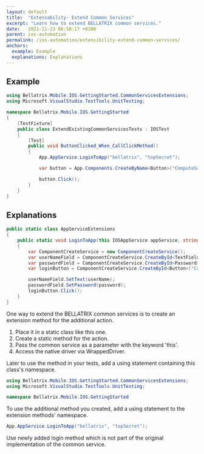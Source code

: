 ```yaml
---
layout: default
title:  "Extensability- Extend Common Services"
excerpt: "Learn how to extend BELLATRIX common services."
date:   2021-11-23 06:50:17 +0200
parent: ios-automation
permalink: /ios-automation/extensibility-extend-common-services/
anchors:
  example: Example
  explanations: Explanations
---
```

Example
-------
```csharp
using Bellatrix.Mobile.IOS.GettingStarted.CommonServicesExtensions;
using Microsoft.VisualStudio.TestTools.UnitTesting;

namespace Bellatrix.Mobile.IOS.GettingStarted
{
    [TestFixture]
    public class ExtendExistingCommonServicesTests : IOSTest
    {
        [Test]
        public void ButtonClicked_When_CallClickMethod()
        {
            App.AppService.LoginToApp("bellatrix", "topSecret");

            var button = App.Components.CreateByName<Button>("ComputeSumButton");

            button.Click();
        }
    }
}
```

Explanations
------------
```csharp
public static class AppServiceExtensions
{
    public static void LoginToApp(this IOSAppService appService, string userName, string password)
    {
        var ComponentCreateService = new ComponentCreateService();
        var userNameField = ComponentCreateService.CreateById<TextField>("IntegerA");
        var passwordField = ComponentCreateService.CreateById<Password>("IntegerB");
        var loginButton = ComponentCreateService.CreateById<Button>("ComputeSumButton");

        userNameField.SetText(userName);
        passwordField.SetPassword(password);
        loginButton.Click();
    }
}
```
One way to extend the BELLATRIX common services is to create an extension method for the additional action.
1. Place it in a static class like this one.
2. Create a static method for the action.
3. Pass the common service as a parameter with the keyword 'this'.
4. Access the native driver via WrappedDriver.

Later to use the method in your tests, add a using statement containing this class's namespace.
```csharp
using Bellatrix.Mobile.IOS.GettingStarted.CommonServicesExtensions;
using Microsoft.VisualStudio.TestTools.UnitTesting;

namespace Bellatrix.Mobile.IOS.GettingStarted
```
To use the additional method you created, add a using statement to the extension methods' namespace.
```csharp
App.AppService.LoginToApp("bellatrix", "topSecret");
```
Use newly added login method which is not part of the original implementation of the common service.